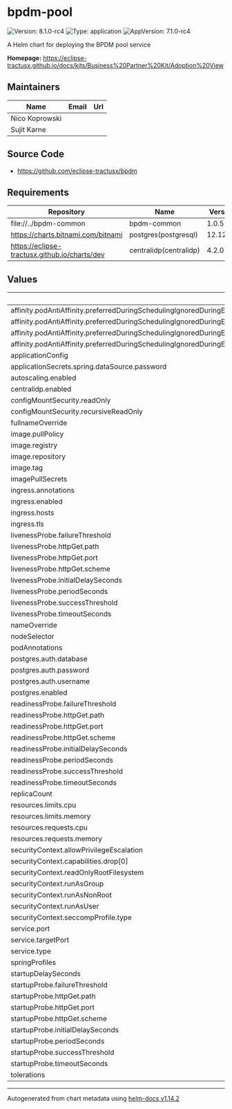 # bpdm-pool

![Version: 8.1.0-rc4](https://img.shields.io/badge/Version-8.1.0--rc4-informational?style=flat-square) ![Type: application](https://img.shields.io/badge/Type-application-informational?style=flat-square) ![AppVersion: 7.1.0-rc4](https://img.shields.io/badge/AppVersion-7.1.0--rc4-informational?style=flat-square)

A Helm chart for deploying the BPDM pool service

**Homepage:** <https://eclipse-tractusx.github.io/docs/kits/Business%20Partner%20Kit/Adoption%20View>

## Maintainers

| Name | Email | Url |
| ---- | ------ | --- |
| Nico Koprowski |  |  |
| Sujit Karne |  |  |

## Source Code

* <https://github.com/eclipse-tractusx/bpdm>

## Requirements

| Repository | Name | Version |
|------------|------|---------|
| file://../bpdm-common | bpdm-common | 1.0.5 |
| https://charts.bitnami.com/bitnami | postgres(postgresql) | 12.12.10 |
| https://eclipse-tractusx.github.io/charts/dev | centralidp(centralidp) | 4.2.0 |

## Values

| Key | Type | Default | Description |
|-----|------|---------|-------------|
| affinity.podAntiAffinity.preferredDuringSchedulingIgnoredDuringExecution[0].podAffinityTerm.labelSelector.matchExpressions[0].key | string | `"app.kubernetes.io/name"` |  |
| affinity.podAntiAffinity.preferredDuringSchedulingIgnoredDuringExecution[0].podAffinityTerm.labelSelector.matchExpressions[0].operator | string | `"DoesNotExist"` |  |
| affinity.podAntiAffinity.preferredDuringSchedulingIgnoredDuringExecution[0].podAffinityTerm.topologyKey | string | `"kubernetes.io/hostname"` |  |
| affinity.podAntiAffinity.preferredDuringSchedulingIgnoredDuringExecution[0].weight | int | `100` |  |
| applicationConfig | string | `nil` |  |
| applicationSecrets.spring.dataSource.password | string | `"bpdm"` |  |
| autoscaling.enabled | bool | `false` |  |
| centralidp.enabled | bool | `true` |  |
| configMountSecurity.readOnly | bool | `true` |  |
| configMountSecurity.recursiveReadOnly | string | `"Enabled"` |  |
| fullnameOverride | string | `nil` |  |
| image.pullPolicy | string | `"IfNotPresent"` |  |
| image.registry | string | `"docker.io"` |  |
| image.repository | string | `"tractusx/bpdm-pool"` |  |
| image.tag | string | `""` |  |
| imagePullSecrets | list | `[]` |  |
| ingress.annotations | object | `{}` |  |
| ingress.enabled | bool | `false` |  |
| ingress.hosts | list | `[]` |  |
| ingress.tls | list | `[]` |  |
| livenessProbe.failureThreshold | int | `5` |  |
| livenessProbe.httpGet.path | string | `"/actuator/health/liveness"` |  |
| livenessProbe.httpGet.port | int | `8080` |  |
| livenessProbe.httpGet.scheme | string | `"HTTP"` |  |
| livenessProbe.initialDelaySeconds | int | `5` |  |
| livenessProbe.periodSeconds | int | `10` |  |
| livenessProbe.successThreshold | int | `1` |  |
| livenessProbe.timeoutSeconds | int | `1` |  |
| nameOverride | string | `nil` |  |
| nodeSelector | object | `{}` |  |
| podAnnotations | object | `{}` |  |
| postgres.auth.database | string | `"bpdm"` |  |
| postgres.auth.password | string | `"bpdm"` |  |
| postgres.auth.username | string | `"bpdm"` |  |
| postgres.enabled | bool | `false` |  |
| readinessProbe.failureThreshold | int | `5` |  |
| readinessProbe.httpGet.path | string | `"/actuator/health/readiness"` |  |
| readinessProbe.httpGet.port | int | `8080` |  |
| readinessProbe.httpGet.scheme | string | `"HTTP"` |  |
| readinessProbe.initialDelaySeconds | int | `5` |  |
| readinessProbe.periodSeconds | int | `10` |  |
| readinessProbe.successThreshold | int | `1` |  |
| readinessProbe.timeoutSeconds | int | `1` |  |
| replicaCount | int | `1` |  |
| resources.limits.cpu | string | `"1000m"` |  |
| resources.limits.memory | string | `"1Gi"` |  |
| resources.requests.cpu | string | `"100m"` |  |
| resources.requests.memory | string | `"1Gi"` |  |
| securityContext.allowPrivilegeEscalation | bool | `false` |  |
| securityContext.capabilities.drop[0] | string | `"ALL"` |  |
| securityContext.readOnlyRootFilesystem | bool | `true` |  |
| securityContext.runAsGroup | int | `10001` |  |
| securityContext.runAsNonRoot | bool | `true` |  |
| securityContext.runAsUser | int | `10001` |  |
| securityContext.seccompProfile.type | string | `"RuntimeDefault"` |  |
| service.port | int | `80` |  |
| service.targetPort | int | `8080` |  |
| service.type | string | `"ClusterIP"` |  |
| springProfiles | list | `[]` |  |
| startupDelaySeconds | int | `90` |  |
| startupProbe.failureThreshold | int | `40` |  |
| startupProbe.httpGet.path | string | `"/actuator/health/readiness"` |  |
| startupProbe.httpGet.port | int | `8080` |  |
| startupProbe.httpGet.scheme | string | `"HTTP"` |  |
| startupProbe.initialDelaySeconds | int | `30` |  |
| startupProbe.periodSeconds | int | `5` |  |
| startupProbe.successThreshold | int | `1` |  |
| startupProbe.timeoutSeconds | int | `1` |  |
| tolerations | list | `[]` |  |

----------------------------------------------
Autogenerated from chart metadata using [helm-docs v1.14.2](https://github.com/norwoodj/helm-docs/releases/v1.14.2)
